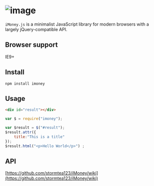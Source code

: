 ![image](https://cloud.githubusercontent.com/assets/1193966/16918697/33f07cb4-4d39-11e6-85c3-6d14a0bfd64d.png)
===========================================================================

`iMoney.js` is a minimalist JavaScript library for modern browsers  with a largely jQuery-compatible API.

## Browser support

IE9+

## Install

```
npm install imoney
```

## Usage


```html
<div id="result"></div>
```

```js
var $ = require("imoney");

var $result = $("#result");
$result.attr({
    title:"This is a title"
});
$result.html("<p>Hello World</p>") ;
```

## API

[https://github.com/stormtea123/iMoney/wiki](https://github.com/stormtea123/iMoney/wiki)